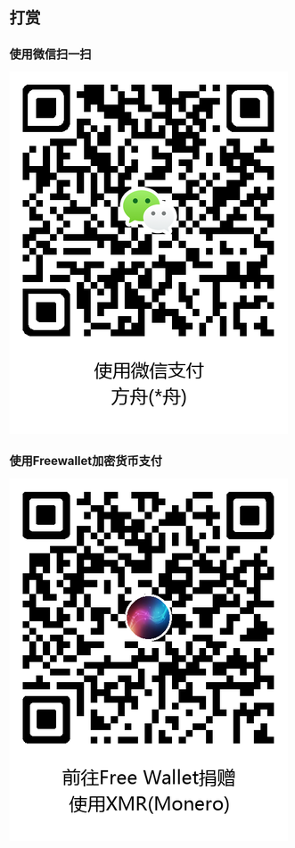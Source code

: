 # 打赏
## 使用微信扫一扫
![](/chrome-download/de5988dbf78c5b82bdb0bbb268834dc1.png)
## 使用Freewallet加密货币支付
![](/chrome-download/e48091cbb8242dbb4fa11aefa15a1a02.png)
